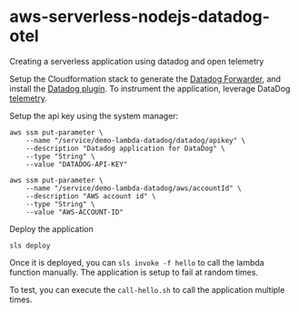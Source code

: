 # aws-serverless-nodejs-datadog-otel
Creating a serverless application using datadog and open telemetry

Setup the Cloudformation stack to generate the [Datadog Forwarder](https://docs.datadoghq.com/serverless/forwarder/), and install the [Datadog plugin](https://docs.datadoghq.com/serverless/serverless_integrations/plugin/).  To instrument the application, leverage DataDog [telemetry](https://docs.datadoghq.com/serverless/installation/nodejs/?tab=serverlessframework).

Setup the api key using the system manager:

```
aws ssm put-parameter \
    --name "/service/demo-lambda-datadog/datadog/apikey" \
    --description "Datadog application for DataDog" \
    --type "String" \
    --value "DATADOG-API-KEY"

aws ssm put-parameter \
    --name "/service/demo-lambda-datadog/aws/accountId" \
    --description "AWS account id" \
    --type "String" \
    --value "AWS-ACCOUNT-ID"

```

Deploy the application
```
sls deploy
```

Once it is deployed, you can `sls invoke -f hello` to call the lambda function manually.  The application is setup to fail at random times.

To test, you can execute the `call-hello.sh` to call the application multiple times.